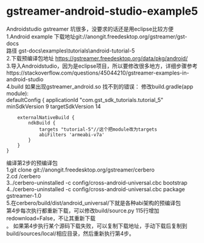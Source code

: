 # gstreamer-android-studio-example5
Androidstudio gstreamer 坑很多，没要求的话还是用eclipse比较方便<br>
1.Android example 下载地址git://anongit.freedesktop.org/gstreamer/gst-docs<br>
 路径 gst-docs\examples\tutorials\android-tutorial-5<br>
2.下载预编译包地址 https://gstreamer.freedesktop.org/data/pkg/android/<br>
3.导入Androidstudio，因为是eclipse项目，所以要修改很多地方，详细步骤参考https://stackoverflow.com/questions/45044210/gstreamer-examples-in-android-studio<br>
4.build 如果出现gstreamer_android.so 找不到的错误： 修改build.gradle(app module):<br>
defaultConfig {
        applicationId "com.gst_sdk_tutorials.tutorial_5"
        minSdkVersion 9
        targetSdkVersion 14

        externalNativeBuild {
            ndkBuild {
                targets "tutorial-5"//这个把module改为targets
                abiFilters 'armeabi-v7a'
            }
        }
    }


编译第2步的预编译包<br>
1.git clone git://anongit.freedesktop.org/gstreamer/cerbero<br>
2.cd /cerbero<br>
3../cerbero-uninstalled -c config/cross-android-universal.cbc bootstrap<br>
4../cerbero-uninstalled -c config/cross-android-universal.cbc package gstreamer-1.0<br>
5.在cerbero/build/dist/android_universal/下就是各种abi架构的预编译包<br>
第4步每次执行都重新下载，可以修改build/source.py 115行增加redownload=False，不让其重新下载<br>。
如果第4步执行某个源码下载失败，可以复制下载地址，手动下载后复制到build/sources/local/相应目录，然后重新执行第4步。<br>

